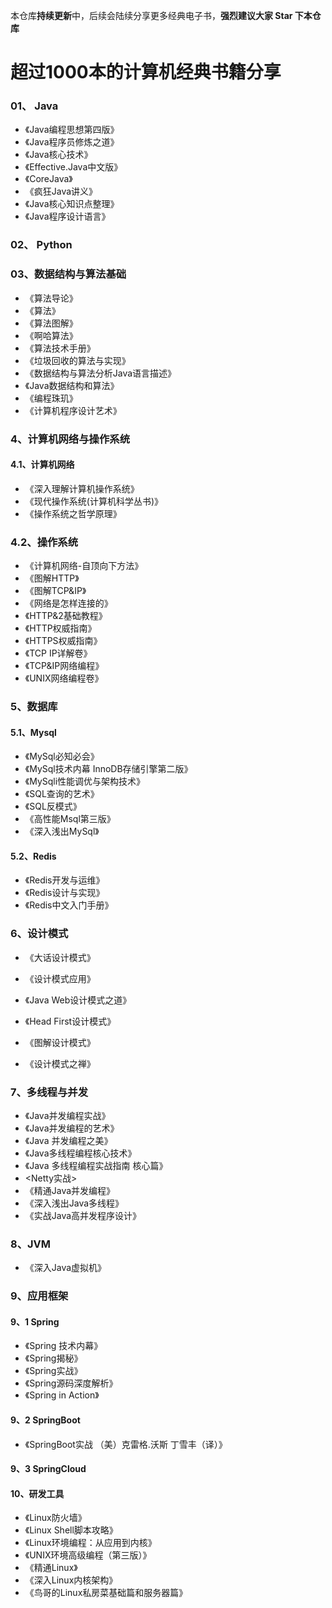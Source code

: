 本仓库**持续更新**中，后续会陆续分享更多经典电子书，**强烈建议大家 Star 下本仓库**


# 超过1000本的计算机经典书籍分享


### 01、 Java

-  《Java编程思想第四版》
-  《Java程序员修炼之道》
-  《Java核心技术》
-  《Effective.Java中文版》
-   《CoreJava》
-   《疯狂Java讲义》
-   《Java核心知识点整理》
-   《Java程序设计语言》

### 02、 Python

### 03、数据结构与算法基础

-  《算法导论》
-  《算法》
-  《算法图解》
-  《啊哈算法》
-  《算法技术手册》
-  《垃圾回收的算法与实现》
-  《数据结构与算法分析Java语言描述》
-  《Java数据结构和算法》
-  《编程珠玑》
-  《计算机程序设计艺术》


###  4、计算机网络与操作系统

#### 4.1、计算机网络

-  《深入理解计算机操作系统》
-  《现代操作系统(计算机科学丛书)》
-  《操作系统之哲学原理》

### 4.2、操作系统

-   《计算机网络-自顶向下方法》
-   《图解HTTP》
-   《图解TCP&IP》
-   《网络是怎样连接的》
-    《HTTP&2基础教程》
-    《HTTP权威指南》
-    《HTTPS权威指南》
-    《TCP IP详解卷》
-    《TCP&IP网络编程》
-    《UNIX网络编程卷》


###  5、数据库

#### 5.1、Mysql

 - 《MySql必知必会》
 - 《MySql技术内幕 InnoDB存储引擎第二版》
 - 《MySqli性能调优与架构技术》
 - 《SQL查询的艺术》
 - 《SQL反模式》
 - 《高性能Msql第三版》
 - 《深入浅出MySql》

#### 5.2、Redis
 
 - 《Redis开发与运维》
 - 《Redis设计与实现》
 - 《Redis中文入门手册》

### 6、设计模式

   - 《大话设计模式》
   - 《设计模式应用》
     
   - 《Java Web设计模式之道》
   - 《Head First设计模式》
   - 《图解设计模式》
   - 《设计模式之禅》

### 7、多线程与并发

  - 《Java并发编程实战》
  - 《Java并发编程的艺术》
  - 《Java 并发编程之美》
  - 《Java多线程编程核心技术》
  - 《Java 多线程编程实战指南 核心篇》
  -  <Netty实战>
  - 《精通Java并发编程》
  - 《深入浅出Java多线程》
  - 《实战Java高并发程序设计》

### 8、JVM
  - 《深入Java虚拟机》

### 9、应用框架
 #### 9、1 Spring
  - 《Spring 技术内幕》
  - 《Spring揭秘》
  - 《Spring实战》
  - 《Spring源码深度解析》
  - 《Spring in Action》
  #### 9、2 SpringBoot

  - 《SpringBoot实战 （美）克雷格.沃斯 丁雪丰（译）》

  #### 9、3 SpringCloud


#### 10、研发工具

  - 《Linux防火墙》
  -  《Linux Shell脚本攻略》
  - 《Linux环境编程：从应用到内核》
  - 《UNIX环境高级编程（第三版）》
  -  《精通Linux》
  - 《深入Linux内核架构》
  -  《鸟哥的Linux私房菜基础篇和服务器篇》
